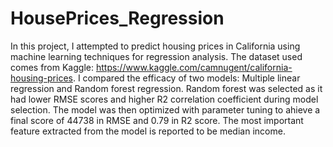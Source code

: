 # HousePrices_Regression
In this project, I attempted to predict housing prices in California using machine learning techniques for regression analysis. The dataset used comes from Kaggle: https://www.kaggle.com/camnugent/california-housing-prices. I compared the efficacy of two models: Multiple linear regression and Random forest regression. Random forest was selected as it had lower RMSE scores and higher R2 correlation coefficient during model selection. The model was then optimized with parameter tuning to ahieve a final score of 44738 in RMSE and 0.79 in R2 score. The most important feature extracted from the model is reported to be median income.
